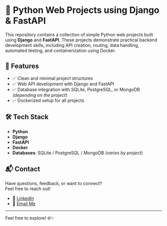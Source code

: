 # 🐍 Python Web Projects using Django & FastAPI

This repository contains a collection of simple Python web projects built using **Django** and **FastAPI**. These projects demonstrate practical backend development skills, including API creation, routing, data handling, automated testing, and containerization using Docker.

## 🚀 Features

- ✅ Clean and minimal project structures  
- ✅ Web API development with Django and FastAPI  
- ✅ Database integration with SQLite, PostgreSQL, or MongoDB *(depending on the project)*  
- ✅ Dockerized setup for all projects  

## 🛠 Tech Stack

- **Python**
- **Django**
- **FastAPI**
- **Docker**
- **Databases**: SQLite / PostgreSQL / MongoDB *(varies by project)*

## 📬 Contact

Have questions, feedback, or want to connect?  
Feel free to reach out!

- 💼 [LinkedIn](https://www.linkedin.com/in/brice-tossim)
- 📧 [Email Me](mailto:tossimbrice@gmail.com)

---

Feel free to explore! 🌐✨
